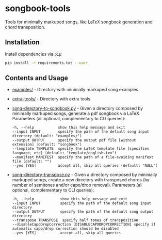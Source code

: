 # songbook-tools

Tools for minimally markuped songs, like LaTeX songbook generation and chord transposition.

## Installation

Install dependencies via `pip`:
```bash
pip install -r requirements.txt --user
```

## Contents and Usage

- [examples/](examples/) - Directory with minimally markuped song examples.

- [extra-tools/](extra-tools/) - Directory with extra tools.

- [song-directory-to-songbook.py](song-directory-to-songbook.py) - Given a directory composed by minimally markuped songs, generate a pdf songbook via LaTeX. Parameters (all optional, complementary to CLI queries):
   ```
   -h, --help           show this help message and exit
   --input INPUT        specify the path of the default song input directory (default: "examples/")
   --output OUTPUT      specify the output pdf file [without extension] (default: "songbook")
   --template TEMPLATE  specify the LaTeX template file [specifies language, etc] (default: "template/english.tex")
   --manifest MANIFEST  specify the path of a file-avoiding manifest file (default: "")
   --yes [YES]          accept all, skip all queries (default: "NULL")
   ```

- [song-directory-transpose.py](song-directory-transpose.py) - Given a directory composed by minimally markuped songs, create a new directory with transposed chords (by number of semitones and/or capo/drop removal). Parameters (all optional, complementary to CLI queries):
   ```
   -h, --help            show this help message and exit
   --input INPUT         specify the path of the default song input directory
   --output OUTPUT       specify the path of the default song output directory
   --transpose TRANSPOSE  specify half tones of transposition
   --disableCapoDropCorrection [DISABLECAPODROPCORRECTION] specify if automatic capo/drop correction should be disabled
   --yes [YES]           accept all, skip all queries
   ```
